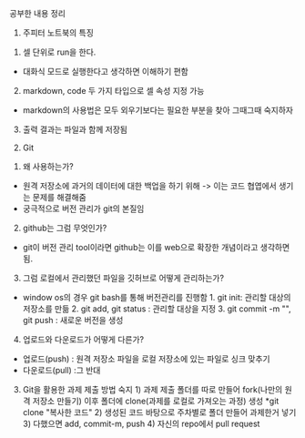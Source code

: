 공부한 내용 정리
1. 주피터 노트북의 특징
 1) 셀 단위로 run을 한다.
  - 대화식 모드로 실행한다고 생각하면 이해하기 편함
 2) markdown, code 두 가지 타입으로 셀 속성 지정 가능
  - markdown의 사용법은 모두 외우기보다는 필요한 부분을 찾아 그때그때 숙지하자
 3) 출력 결과는 파일과 함께 저장됨

 2. Git 
  1) 왜 사용하는가?
   - 원격 저장소에 과거의 데이터에 대한 백업을 하기 위해 -> 이는 코드 협엽에서 생기는 문제를 해결해줌
   - 궁극적으로 버전 관리가 git의 본질임
  2) github는 그럼 무엇인가?
   - git이 버전 관리 tool이라면 github는 이를 web으로 확장한 개념이라고 생각하면됨.
  3) 그럼 로컬에서 관리했던 파일을 깃허브로 어떻게 관리하는가?
   - window os의 경우 git bash를 통해 버전관리를 진행함
    1. git init: 관리할 대상의 저장소를 만듦
    2. git add, git status : 관리할 대상을 지정
    3. git commit  -m "", git push : 새로운 버전을 생성
  4) 업로드와 다운로드가 어떻게 다른가?
   - 업로드(push) : 원격 저장소 파일을 로컬 저장소에 있는 파일로 싱크 맞추기
   - 다운로드(pull) :그 반대

   3. Git을 활용한 과제 제출 방법 숙지
    1) 과제 제출 폴더를 따로 만들어 fork(나만의 원격 저장소 만들기) 이후 폴더에 clone(과제를 로컬로 가져오는 과정) 생성
    *git clone "복사한 코드"
    2) 생성된 코드 바탕으로 주차별로 폴더 만들어 과제한거 넣기
    3) 다했으면 add, commit-m, push 
    4) 자신의 repo에서 pull request
